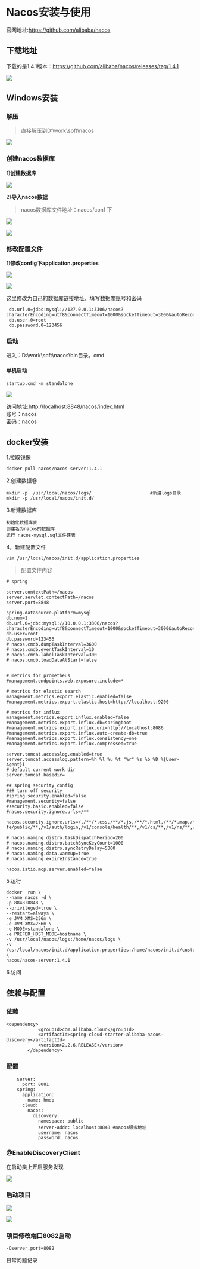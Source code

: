 # Nacos安装与使用

官网地址:https://github.com/alibaba/nacos

## 下载地址
下载的是1.4.1版本：https://github.com/alibaba/nacos/releases/tag/1.4.1

![](images/87a85f7c.png)

## Windows安装
### 解压
> 直接解压到D:\work\soft\nacos

![](images/f58ac64f.png)

### 创建nacos数据库
1)**创建数据库**

![](images/0e0c8bd3.png)

2)**导入nacos数据**
> nacos数据库文件地址：nacos/conf 下

![](images/3307eaa6.png)

![](images/af86e59e.png)

### 修改配置文件
1)**修改config下application.properties**

![](images/697d5413.png)

![](images/c97a116c.png)

 这里修改为自己的数据库链接地址，填写数据库账号和密码  
 
     db.url.0=jdbc:mysql://127.0.0.1:3306/nacos?characterEncoding=utf8&connectTimeout=1000&socketTimeout=3000&autoReconnect=true&useUnicode=true&useSSL=false&serverTimezone=UTC
     db.user.0=root
     db.password.0=123456

### 启动
进入：D:\work\soft\nacos\bin目录。cmd

#### 单机启动
    
    startup.cmd -m standalone
    
![](images/7ce5e2dd.png)



访问地址:http://localhost:8848/nacos/index.html  
账号：nacos  
密码：nacos  

## docker安装
1.拉取镜像

    docker pull nacos/nacos-server:1.4.1

2.创建数据卷

    mkdir -p  /usr/local/nacos/logs/                      #新建logs目录
    mkdir -p /usr/local/nacos/init.d/          
    
3.新建数据库
    
    初始化数据库表
    创建名为nacos的数据库
    运行 nacos-mysql.sql文件建表
      
4，新建配置文件

    vim /usr/local/nacos/init.d/application.properties 

> 配置文件内容
    
    # spring
    
    server.contextPath=/nacos
    server.servlet.contextPath=/nacos
    server.port=8848
    
    spring.datasource.platform=mysql
    db.num=1
    db.url.0=jdbc:mysql://10.0.0.1:3306/nacos?characterEncoding=utf8&connectTimeout=1000&socketTimeout=3000&autoReconnect=true&useUnicode=true&useSSL=false&serverTimezone=UTC
    db.user=root
    db.password=123456
    # nacos.cmdb.dumpTaskInterval=3600
    # nacos.cmdb.eventTaskInterval=10
    # nacos.cmdb.labelTaskInterval=300
    # nacos.cmdb.loadDataAtStart=false
    
    
    # metrics for prometheus
    #management.endpoints.web.exposure.include=*
    
    # metrics for elastic search
    management.metrics.export.elastic.enabled=false
    #management.metrics.export.elastic.host=http://localhost:9200
    
    # metrics for influx
    management.metrics.export.influx.enabled=false
    #management.metrics.export.influx.db=springboot
    #management.metrics.export.influx.uri=http://localhost:8086
    #management.metrics.export.influx.auto-create-db=true
    #management.metrics.export.influx.consistency=one
    #management.metrics.export.influx.compressed=true
    
    server.tomcat.accesslog.enabled=true
    server.tomcat.accesslog.pattern=%h %l %u %t "%r" %s %b %D %{User-Agent}i
    # default current work dir
    server.tomcat.basedir=
    
    ## spring security config
    ### turn off security
    #spring.security.enabled=false
    #management.security=false
    #security.basic.enabled=false
    #nacos.security.ignore.urls=/**
    
    nacos.security.ignore.urls=/,/**/*.css,/**/*.js,/**/*.html,/**/*.map,/**/*.svg,/**/*.png,/**/*.ico,/console-fe/public/**,/v1/auth/login,/v1/console/health/**,/v1/cs/**,/v1/ns/**,/v1/cmdb/**,/actuator/**,/v1/console/server/**
    
    # nacos.naming.distro.taskDispatchPeriod=200
    # nacos.naming.distro.batchSyncKeyCount=1000
    # nacos.naming.distro.syncRetryDelay=5000
    # nacos.naming.data.warmup=true
    # nacos.naming.expireInstance=true
    
    nacos.istio.mcp.server.enabled=false

5.运行
    
    docker  run \
    --name nacos -d \
    -p 8848:8848 \
    --privileged=true \
    --restart=always \
    -e JVM_XMS=256m \
    -e JVM_XMX=256m \
    -e MODE=standalone \
    -e PREFER_HOST_MODE=hostname \
    -v /usr/local/nacos/logs:/home/nacos/logs \
    -v /usr/local/nacos/init.d/application.properties:/home/nacos/init.d/custom.properties \
    nacos/nacos-server:1.4.1
    
    
6.访问
## 依赖与配置
### 依赖
    
    <dependency>
                <groupId>com.alibaba.cloud</groupId>
                <artifactId>spring-cloud-starter-alibaba-nacos-discovery</artifactId>
                <version>2.2.6.RELEASE</version>
            </dependency>
            
            
### 配置

        server:
          port: 8081
        spring:
          application:
            name: hmdp
          cloud:
            nacos:
              discovery:
                namespace: public
                server-addr: localhost:8848 #nacos服务地址
                username: nacos
                password: nacos
                
                
    
### @EnableDiscoveryClient

在启动类上开启服务发现

![](images/1ac2c516.png)

### 启动项目
    
![](images/f1b8c8a0.png)

![](images/29102c3e.png)

### 项目修改端口8082启动

    -Dserver.port=8082

日常问题记录
